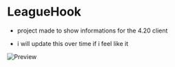 # LeagueHook
- project made to show informations for the 4.20 client

- i will update this over time if i feel like it

![Preview](https://i.imgur.com/qVJi3nO.png)
